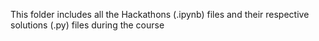 This folder includes all the Hackathons (.ipynb) files and their respective solutions (.py) files during the course
